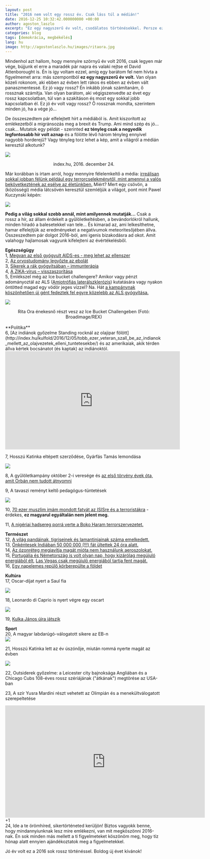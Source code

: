 ```yaml
---
layout: post
title: "2016 nem volt egy rossz év. Csak láss túl a médián!"
date: 2016-12-25 10:32:42.000000000 +00:00
author: agoston_laszlo
excerpt: "Ez egy nagyszerű év volt, csodálatos történésekkel. Persze ezek egy része el se jutott Magyarországra, egy másik része meg elsikkadt a napi politikai hírek mellett. De a világ szebb, mint amilyennek láttatják veled!"
categories: blog
tags: [demokrácia, megbékélés]
lang: hu
image: http://agostonlaszlo.hu/images/ritaora.jpg
---
```

Mindenhol azt hallom, hogy mennyire szörnyű év volt 2016, csak legyen már vége, bújjunk el erre a maradék pár napra és valaki rejtse el David Attenborought is. Én is így voltam ezzel, amíg egy barátom fel nem hívta a figyelmemet arra: más szempontból **ez egy nagyszerű év volt.** Van olyan közeli rokonom, aki ebben az évben lett rákos és ebben az évben vált panaszmentessé. Ez jó vagy rossz? Én inkább jónak számítanám, ő rossznak számítja. Van olyan barátom, aki végigszenvedte az évet egy rossz kapcsolatban, túl van a szakításon és most egy sokkal jobb kapcsolatban él. Ez jó év volt vagy rossz? Ő rossznak mondta, szerintem minden jó, ha a vége jó...

De összeszedtem pár elfelejtett hírt a médiából is. Amit kiszorított az emlékezetből a migránsozás meg a brexit és Trump. Ami mind szép és jó... csak... Mutatok egy példát - szerinted **ez tényleg csak a negyedik legfontosabb hír volt aznap** és a fölötte lévő három tényleg ennyivel nagyobb horderejű? Vagy tényleg torz lehet a kép, amit a világról a médián keresztül alkotunk?

![](http://agostonlaszlo.hu/images/ebola.jpg)
<center>index.hu, 2016. december 24. </center>

Már korábban is írtam arról, hogy mennyire félelemkeltő a média: [irreálisan sokkal jobban félünk például egy terrorcselekménytől, mint amennyi a valós bekövetkeztének az esélye az életünkben.](http://agostonlaszlo.hu/blog/miert-ne-felj-a-terrorizmustol/) Miért? Mert egy csövön, a (közösségi) média látcsövén keresztül szemléljük a világot, pont mint Pawel Kuczynski képén:

![](http://agostonlaszlo.hu/images/facebook.jpg)

**Pedig a világ sokkal szebb annál, mint amilyennek mutatják...** Csak a rossz a hír, az állam érdekelt a gyűlöletkeltésben, a bevándorlókról hallunk, minden híradó a balesetekkel van tele... És kimarad az, ami lelkesíthetne, hamar elfelejtjük az eredményeket a negatívumok meteoritesőjében állva. Összeszedtem pár dolgot 2016-ból, ami igenis bizakodásra ad okot. Amit valahogy hajlamosak vagyunk kifelejteni az évértékelésből. 

**Egészségügy**<br />
1, [Megvan az első gyógyult AIDS-es - meg lehet az ellenszer](http://index.hu/tudomany/2016/10/03/meggyogyitottak_a_hiv-fertozott_ferfit/) <br />
2, [Az orvostudomány legyőzte az ebolát](http://index.hu/tudomany/2016/12/24/az_orvostudomany_legyozte_az_ebolat/)<br />
3, [Sikerek a rák gyógyítsában – immunterápia](http://rakgyogyitas.hu/immunterapia-a-rak-ellen-uj-kezelesek-remenyek-es-korlatok/)<br />
4, [A ZIKA-vírus – visszaszorítása](http://www.who.int/emergencies/zika-virus/situation-report/23-december-2016/en/)<br />
5, Emlékszel még az Ice bucket challengere? Amikor vagy pénzt adományoztál az ALS ([Amiotrófiás laterálszklerózis](https://hu.wikipedia.org/wiki/Amiotr%C3%B3fi%C3%A1s_later%C3%A1lszkler%C3%B3zis)) kutatására vagy nyakon öntötted magad egy vödör jeges vízzel? Na. Hát [a kampánynak köszönhetően új gént fedeztek fel egyre közelebb az ALS gyógyítása.](https://www.theguardian.com/society/2016/jul/26/ice-bucket-challenge-als-charity-gene-discovery)<br />

![](http://agostonlaszlo.hu/images/ritaora.jpg)
<center>Rita Ora énekesnő részt vesz az Ice Bucket Challengeben (Fotó:  Broadimage/REX)</center>
<br />
**Politika**<br />
6, [Az indiánok győzelme Standing rocknál az olajipar fölött](http://index.hu/kulfold/2016/12/05/tobb_ezer_veteran_szall_be_az_indianok_mellett_az_olajvezetek_elleni_tuntetesekbe/) és az amerikaiak, akik térden állva kértek bocsánatot (és kaptak) az indiánoktól.<br />

<iframe width="560" height="315" src="https://www.youtube.com/embed/wSpLSTDP9LY" frameborder="0" allowfullscreen></iframe>

7, Hosszú Katinka eltépett szerződése, Gyárfás Tamás lemondása<br />

![](http://24.hu/app/uploads/2016/01/hosszu-katinka-e1452075234373.jpg)

8, A gyűlöletkampány október 2-i veresége és [az első törvény évek óta, amit Orbán nem tudott átnyomni](http://index.hu/belfold/2016/11/08/szavazas_az_alkotmanymodositasrol/)<br />

9, A tavaszi reményt keltő pedagógus-tüntetések

![](http://parameter.sk/sites/default/files/styles/image_of_article/public/photos/_tanitanek.jpeg?itok=3o_PTn-4)

10, [70 ezer muszlim imám mondott fatvát az ISISre és a terroristákra](http://www.businessinsider.com/70000-indian-muslim-clerics-sign-fatwa-against-isis-and-al-qaeda-2016-3) - érdekes, **ez magyarul egyáltalán nem jelent meg.**<br />

11, [A nigériai hadsereg porrá verte a Boko Haram terrorszervezetet.](https://en.wikipedia.org/wiki/Boko_Haram)<br /> 

**Természet**<br />
12, [A világ pandáinak, tigriseinek és lamantinjainak száma emelkedett.](http://www.worldwildlife.org/stories/for-the-first-time-in-100-years-tiger-numbers-are-growing) <br />
13, [Önkéntesek Indiában 50 000 000 (!!!) fát ültettek 24 óra alatt.](http://news.nationalgeographic.com/2016/07/india-plants-50-million-trees-uttar-pradesh-reforestation/)<br />
14, [Az ózonréteg megjavítja magát mióta nem használunk aeroszolokat.](http://www.mirror.co.uk/news/world-news/antarctic-ozone-hole-repairs-itself-8319767)<br />
15, [Portugália és Németország is volt olyan nap, hogy kizárólag megújuló energiából élt](http://444.hu/2016/05/10/vasarnap-annyira-sok-megujulo-energiat-termeltek-nemetorszagban-hogy-a-fogyasztoknak-jart-penz-az-aram-hasznalataert), [Las Vegas csak megújuló energiából tartja fent magát.](http://index.hu/tech/2016/12/20/las_vegas_teljesen_atallt_megujulo_energiara/)<br />
16, [Egy napelemes repülő körberepülte a földet](http://mno.hu/tudomany/korberepulte-a-foldet-a-solar-impulse-2-1353609)<br />

**Kultúra**<br />
17, Oscar-díjat nyert a Saul fia

![](http://static.origos.hu/s/img/i/1602/20160229nemes-jeles-laszlo-oscar-saul.jpg)

18, Leonardo di Caprio is nyert végre egy oscart

![](https://i.ytimg.com/vi/U4mBHnaiLfE/maxresdefault.jpg)

19, [Kulka János újra játszik](http://24.hu/szorakozas/2016/11/19/kulka-janos-visszaterhet-a-szinpadra-es-hamarosan-filmet-is-forgat/)

**Sport**<br />
20, A magyar labdarúgó-válogatott sikere az EB-n<br />
![](http://24.p3k.hu/app/uploads/2015/11/d__yt20151115010-e1448649525202.jpg)

21, Hosszú Katinka lett az év úszónője, miután rommá nyerte magát az évben

![](http://kanadavilaga.com/wp-content/uploads/Hossz%C3%BAKatinka%C3%89v%C3%BAsz%C3%B3n%C5%91je-620x330.jpg)

22, Outsiderek győzelme: a Leicester city bajnoksága Angliában és a Chicago Cubs 108-éves rossz szériájának ("átkának") megtörése az USA-ban<br />

23, A szír Yusra Mardini részt vehetett az Olimpián és a menekültválogatott szerepeltetése

<iframe src="https://player.vimeo.com/video/189814802" width="640" height="360" frameborder="0" webkitallowfullscreen mozallowfullscreen allowfullscreen></iframe>
<br />
+1<br />
24, Ide a te örömhíred, sikertörténeted kerüljön! Biztos vagyokk benne, hogy mindannyiunknak lesz mire emlékezni, van mit megköszönni 2016-nak. Én sok minden más mellett a ti figyelmeteket köszönöm meg, hogy tíz hónap alatt ennyien ajándékoztatok meg a figyelmetekkel. 

Jó év volt ez a 2016 sok rossz történéssel. Boldog új évet kívánok!
